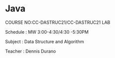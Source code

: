 # Java

COURSE NO:CC-DASTRUC21/CC-DASTRUC21 LAB

Schedule : MW 3:00-4:30/4:30 -5:30PM

Subject : Data Structure and Algorithm

Teacher : Dennis Durano
